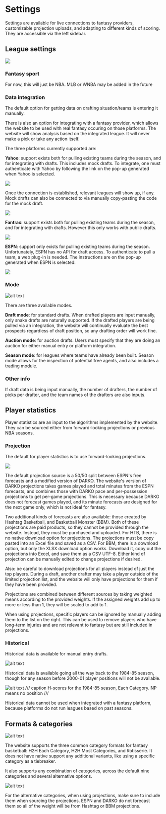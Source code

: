 # Settings

Settings are available for live connections to fantasy providers, customizable projection uploads, and adapting to different kinds of scoring. They are accessible via the left sidebar.

## League settings

![](img/lsettings.png)

### Fantasy sport

For now, this will just be NBA. MLB or WNBA may be added in the future

### Data integration 

The default option for getting data on drafting situation/teams is entering it manually. 

There is also an option for integrating with a fantasy provider, which allows the website to be used with real fantasy occuring on those platforms. The website will show analysis based on the integrated league. It will never make a pick or take any action itself. 

The three platforms currently supported are: 

**Yahoo**: support exists both for pulling existing teams during the season, and for integrating with drafts. This includes mock drafts. To integrate, one must authenticate with Yahoo by following the link on the pop-up generated when Yahoo is selected.

![](img/yahoopop.png)

Once the connection is established, relevant leagues will show up, if any. Mock drafts can also be connected to via manually copy-pasting the code for the mock draft.

![](img/yahoosettings.png)

**Fantrax**: support exists both for pulling existing teams during the season, and for integrating with drafts. However this only works with public drafts. 

![](img/fantraxsettings.png)

**ESPN**: support only exists for pulling existing teams during the season. Unfortunately, ESPN has no API for draft access. To authenticate to pull a team, a web plug-in is needed. The instructions are on the pop-up generated when ESPN is selected. 

![](img/espnpop.png)

### Mode 

![alt text](img/mode.png)

There are three available modes. 

**Draft mode**: for standard drafts. When drafted players are input manually, only snake drafts are naturally supported. If the drafted players are being pulled via an integration, the website will continually evaluate the best prospects regardless of draft position, so any drafting order will work fine. 

**Auction mode**: for auction drafts. Users must specify that they are doing an auction for either manual entry or platform integration.

**Season mode**: for leagues where teams have already been built. Season mode allows for the inspection of potential free agents, and also includes a trading module. 

### Other info

If draft data is being input manually, the number of drafters, the number of picks per drafter, and the team names of the drafters are also inputs. 

## Player statistics 

Player statistics are an input to the algorithms implemented by the website. They can be sourced either from forward-looking projections or previous NBA seasons.

### Projection

The default for player statistics is to use forward-looking projections. 

![](img/projections.png)

The default projection source is a 50/50 split between ESPN's free forecasts and a modified version of DARKO. The website's version of DARKO projections takes games played and total minutes from the ESPN forecasts, and combines those with DARKO pace and per-possession projections to get per-game projections. This is necessary because DARKO does not forecast games played, and its minute forecasts are designed for the next game only, which is not ideal for fantasy. 

Two additional kinds of forecasts are also available: those created by Hashtag Basketball, and Basketball Monster (BBM). Both of these projections are paid products, so they cannot be provided through the website. Instead, they must be purchased and uploaded. For HTB, there is no native download option for projections. The projections must be copy pasted into an Excel file and saved as a CSV. For BBM, there is a download option, but only the XLSX download option works. Download it, copy out the projections into Excel, and save them as a CSV UTF-8. Either kind of projection can be manually edited to change projections if desired. 

Also: be careful to download projections for all players instead of just the top players. During a draft, another drafter may take a player outside of the limited projection list, and the website will only have projections for them if they have been provided. 

Projections are combined between different sources by taking weighted means according to the provided weights. If the assigned weights add up to more or less than 1, they will be scaled to add to 1. 

When using projections, specific players can be ignored by manually adding them to the list on the right. This can be used to remove players who have long-term injuries and are not relevant to fantasy but are still included in projections. 

### Historical 

Historical data is available for manual entry drafts. 

![alt text](img/historical.png)

Historical data is available going all the way back to the 1984-85 season, though for any season before 2000-01 player positions will not be available. 

![alt text](img/1984-85.png)
/// caption
H-scores for the 1984-85 season, Each Category. NP means no position
///

Historical data cannot be used when integrated with a fantasy platform, because platforms do not run leagues based on past seasons.  

## Formats & categories

![alt text](img/formats.png)

The website supports the three common category formats for fantasy basketball: H2H Each Category, H2H Most Categories, and Rotisserie. It does not have native support any additional variants, like using a specific category as a tiebreaker. 

It also supports any combination of categories, across the default nine categories and several alternative options.

![alt text](img/categories.png)

For the alternative categories, when using projections, make sure to include them when sourcing the projections. ESPN and DARKO do not forecast them so all of the weight will be from Hashtag or BBM projections. 